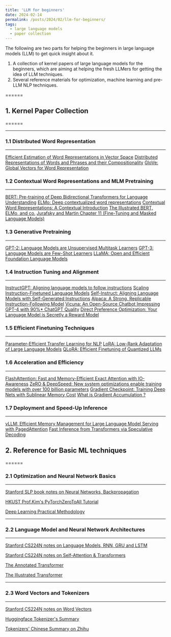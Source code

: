 ```yaml
---
title: 'LLM for beginners'
date: 2024-02-14
permalink: /posts/2024/02/llm-for-beginners/
tags:
  - large language models
  - paper collection
---
```



The following are two parts for helping the beginners in large language models (LLM) to get quick insight about it.

1. A collection of kernel papers of large language models for the beginners, which are aiming at helping the fresh LLMers for getting the idea of LLM techniques.
2. Several reference materials for optimization, machine learning and pre-LLM NLP techniques.

======
## 1. Kernel Paper Collection
======

------

### 1.1 Distributed Word Representation
------
[Efficient Estimation of Word Representations in Vector Space](http://arxiv.org/pdf/1301.3781.pdf)
[Distributed Representations of Words and Phrases and their Compositionality](http://papers.nips.cc/paper/5021-distributed-representations-of-words-and-phrases-and-their-compositionality.pdf)
[GloVe: Global Vectors for Word Representation](http://nlp.stanford.edu/pubs/glove.pdf)

### 1.2 Contextual Word Representations and MLM Pretraining  
------
[BERT: Pre-training of Deep Bidirectional Transformers for Language Understanding](https://arxiv.org/pdf/1810.04805.pdf)
[ELMo: Deep contextualized word representations](https://arxiv.org/pdf/1802.05365.pdf)
[Contextual Word Representations: A Contextual Introduction](https://arxiv.org/pdf/1902.06006.pdf)
[The Illustrated BERT, ELMo, and co.](http://jalammar.github.io/illustrated-bert/)
[Jurafsky and Martin Chapter 11 (Fine-Tuning and Masked Language Models)](https://web.stanford.edu/~jurafsky/slpdraft/11.pdf)

### 1.3 Generative Pretraining
------
[GPT-2: Language Models are Unsupervised Multitask Learners](https://d4mucfpksywv.cloudfront.net/better-language-models/language_models_are_unsupervised_multitask_learners.pdf)
[GPT-3: Language Models are Few-Shot Learners](https://arxiv.org/abs/2005.14165)
[LLaMA: Open and Efficient Foundation Language Models](https://arxiv.org/pdf/2302.13971.pdf)

### 1.4 Instruction Tuning and Alignment
-------
[InstructGPT: Aligning language models to follow instructions](https://openai.com/research/instruction-following)
[Scaling Instruction-Finetuned Language Models](https://arxiv.org/abs/2210.11416)
[Self-Instruct: Aligning Language Models with Self-Generated Instructions](https://arxiv.org/abs/2212.10560)
[Alpaca: A Strong, Replicable Instruction-Following Model](https://crfm.stanford.edu/2023/03/13/alpaca.html)
[Vicuna: An Open-Source Chatbot Impressing GPT-4 with 90%* ChatGPT Quality](https://lmsys.org/blog/2023-03-30-vicuna/)
[Direct Preference Optimization: Your Language Model is Secretly a Reward Model](https://arxiv.org/abs/2305.18290)

### 1.5 Efficient Finetuning Techniques
-------
[Parameter-Efficient Transfer Learning for NLP](https://arxiv.org/abs/1902.00751)
[LoRA: Low-Rank Adaptation of Large Language Models](https://arxiv.org/abs/2106.09685)
[QLoRA: Efficient Finetuning of Quantized LLMs](https://arxiv.org/pdf/2305.14314.pdf)

### 1.6 Acceleration and Efficiency
-------
[FlashAttention: Fast and Memory-Efficient Exact Attention with IO-Awareness](https://arxiv.org/abs/2205.14135)
[ZeRO & DeepSpeed: New system optimizations enable training models with over 100 billion parameters](https://www.microsoft.com/en-us/research/blog/zero-deepspeed-new-system-optimizations-enable-training-models-with-over-100-billion-parameters/)
[Gradient Checkpoint: Training Deep Nets with Sublinear Memory Cost](https://arxiv.org/pdf/1604.06174.pdf)
[What is Gradient Accumulation ?](https://intuitiveshorts.substack.com/p/short-7-what-is-gradient-accumulation?utm_source=profile&utm_medium=reader2)

### 1.7 Deployment and Speed-Up Inference
-------
[vLLM: Efficient Memory Management for Large Language Model Serving with PagedAttention](https://arxiv.org/pdf/2309.06180.pdf)
[Fast Inference from Transformers via Speculative Decoding](https://arxiv.org/pdf/2211.17192.pdf)



## 2. Reference for Basic ML techniques
======

### 2.1 Optimization and Neural Network Basics
------

[Stanford SLP book notes on Neural Networks, Backpropagation](https://web.stanford.edu/class/cs224n/readings/cs224n-2019-notes03-neuralnets.pdf)

[HKUST Prof.Kim's PyTorchZeroToAll Tutorial](https://www.youtube.com/playlist?list=PLlMkM4tgfjnJ3I-dbhO9JTw7gNty6o_2m)

[Deep Learning Practical Methodology](https://www.deeplearningbook.org/contents/guidelines.html)

------

### 2.2 Language Model and Neural Network Architectures
------

[Stanford CS224N notes on Language Models, RNN, GRU and LSTM ](https://web.stanford.edu/class/cs224n/readings/cs224n-2019-notes05-LM_RNN.pdf)

[Stanford CS224N notes on Self-Attention & Transformers  ](https://web.stanford.edu/class/cs224n/readings/cs224n-self-attention-transformers-2023_draft.pdf)

[The Annotated Transformer](https://nlp.seas.harvard.edu/2018/04/03/attention.html)

[The Illustrated Transformer](https://jalammar.github.io/illustrated-transformer/)

------

### 2.3 Word Vectors and Tokenizers
------

[Stanford CS224N notes on Word Vectors ](https://web.stanford.edu/class/cs224n/readings/cs224n_winter2023_lecture1_notes_draft.pdf)

[Huggingface Tokenizer's Summary](https://huggingface.co/docs/transformers/tokenizer_summary#wordpiece)

[Tokenizers' Chinese Summary on Zhihu](https://zhuanlan.zhihu.com/p/360290118)

